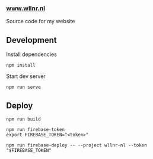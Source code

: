 ### www.wllnr.nl

Source code for my website

## Development

Install dependencies 
```
npm install
```

Start dev server
```
npm run serve
```

## Deploy

```
npm run build

npm run firebase-token 
export FIREBASE_TOKEN="<token>"

npm run firebase-deploy -- --project wllnr-nl --token "$FIREBASE_TOKEN"
```
